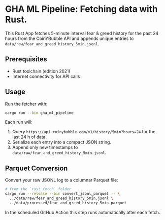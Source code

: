 # GHA ML Pipeline: Fetching data with Rust.

This Rust App fetches 5-minute interval fear & greed history for the past 24 hours from the CoinYBubble API and appends unique entries to `data/raw/fear_and_greed_history_5min.jsonl`.

## Prerequisites

- Rust toolchain (edition 2021)
- Internet connectivity for API calls

## Usage

Run the fetcher with:

```bash
cargo run --bin gha_ml_pipeline
```

Each run will:
1. Query `https://api.coinybubble.com/v1/history/5min?hours=24` for the last 24 h of data.
2. Serialize each entry into a compact JSON string.
3. Append only new timestamps to `data/raw/fear_and_greed_history_5min.jsonl`.

## Parquet Conversion

Convert your raw JSONL log to a columnar Parquet file:

```bash
# from the `rust_fetch` folder
cargo run --release --bin convert_jsonl_parquet -- \
  ../data/raw/fear_and_greed_history_5min.jsonl \
  ../data/processed/fear_and_greed_history_5min.parquet
```

In the scheduled GitHub Action this step runs automatically after each fetch.
